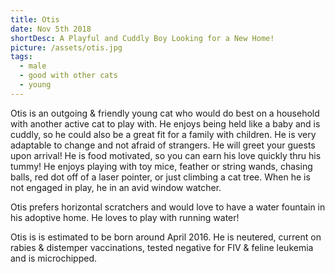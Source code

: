 ```yaml
---
title: Otis
date: Nov 5th 2018
shortDesc: A Playful and Cuddly Boy Looking for a New Home!
picture: /assets/otis.jpg
tags:
  - male
  - good with other cats
  - young
---
```

Otis is an outgoing & friendly young cat who would do best on a household with another active cat to play with. He enjoys being held like a baby and is cuddly, so he could also be a great fit for a family with children. He is very adaptable to change and not afraid of strangers. He will greet your guests upon arrival! He is food motivated, so you can earn his love quickly thru his tummy! He enjoys playing with toy mice, feather or string wands, chasing balls, red dot off of a laser pointer, or just climbing a cat tree. When he is not engaged in play, he in an avid window watcher.



Otis prefers horizontal scratchers and would love to have a water fountain in his adoptive home. He loves to play with running water!



Otis is is estimated to be born around April 2016. He is neutered, current on rabies & distemper vaccinations, tested negative for FIV & feline leukemia and is microchipped.
